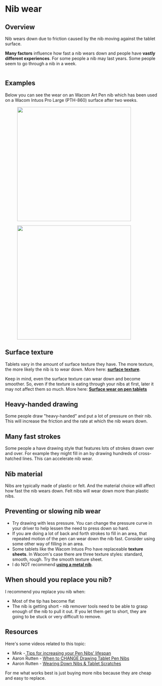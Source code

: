 # Nib wear

## Overview

Nib wears down due to friction caused by the nib moving against the tablet surface.

**Many factors** influence how fast a nib wears down and people have **vastly different experiences**. For some people a nib may last years. Some people seem to go through a nib in a week.

<figure><img src="../../.gitbook/assets/Artboard 1.png" alt=""><figcaption></figcaption></figure>

## Examples

Below you can see the wear on an Wacom Art Pen nib which has been used on a Wacom Intuos Pro Large (PTH-860) surface after two weeks.&#x20;

<div align="left" data-full-width="false">

<figure><img src="../../.gitbook/assets/artpen nib - wear example.jpg" alt="" width="375"><figcaption></figcaption></figure>

</div>

<div align="left">

<figure><img src="../../.gitbook/assets/WIN_20230402_06_35_36_Pro.jpg" alt="" width="375"><figcaption></figcaption></figure>

</div>

## Surface texture

Tablets vary in the amount of surface texture they have. The more texture, the more likely the nib is to wear down. More here: [**surface texture**](../core-features/surface-texture.md).&#x20;

Keep in mind, even the surface texture can wear down and become smoother. So, even if the texture is eating through your nibs at first, later it may not affect them so much. More here: [**Surface wear on pen tablets**](surface-wear-on-pen-tablets.md)&#x20;

## Heavy-handed drawing

Some people draw "heavy-handed" and put a lot of pressure on their nib. This will increase the friction and the rate at which the nib wears down.

## Many fast strokes

Some people a have drawing style that features lots of strokes drawn over and over. For example they might fill in an by drawing hundreds of cross-hatched lines. This can accelerate nib wear.

## Nib material

Nibs are typically made of plastic or felt. And the material choice will affect how fast the nib wears down. Felt nibs will wear down more than plastic nibs.

## Preventing or slowing nib wear

* Try drawing with less pressure. You can change the pressure curve in your driver to help lessen the need to press down so hard.
* If you are doing a lot of back and forth strokes to fill in an area, that repeated motion of the pen can wear down the nib fast. Consider using some other way of filling in an area.
* Some tablets like the Wacom Intuos Pro have replaceable **texture sheets**. In Wacom's case there are three texture styles: standard, smooth, rough. Try the smooth texture sheet.
* I do NOT recommend [**using a metal nib**](../pens/using-metal-nibs.md).

## When should you replace you nib?

I recommend you replace you nib when:

* Most of the tip has become flat
* The nib is getting short - nib remover tools need to be able to grasp enough of the nib to pull it out. If you let them get to short, they are going to be stuck or very difficult to remove.

## Resources

Here's some videos related to this topic:

* Mink -[ Tips for increasing your Pen Nibs’ lifespan](https://youtu.be/t2nJ4k4YJl0)&#x20;
* Aaron Rutten - [When to CHANGE Drawing Tablet Pen Nibs](https://youtu.be/iI6X41Jhm9g)&#x20;
* Aaron Rutten - [Wearing Down Nibs & Tablet Scratches](https://youtu.be/Ws\_gXgdmKX0)&#x20;

For me what works best is just buying more nibs because they are cheap and easy to replace.

##

